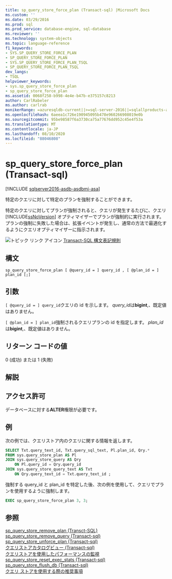 ```yaml
---
title: sp_query_store_force_plan (Transact-sql) |Microsoft Docs
ms.custom: ''
ms.date: 03/29/2016
ms.prod: sql
ms.prod_service: database-engine, sql-database
ms.reviewer: ''
ms.technology: system-objects
ms.topic: language-reference
f1_keywords:
- SYS.SP_QUERY_STORE_FORCE_PLAN
- SP_QUERY_STORE_FORCE_PLAN
- SYS.SP_QUERY_STORE_FORCE_PLAN_TSQL
- SP_QUERY_STORE_FORCE_PLAN_TSQL
dev_langs:
- TSQL
helpviewer_keywords:
- sys.sp_query_store_force_plan
- sp_query_store_force_plan
ms.assetid: 0068f258-b998-4e4e-b47b-e375157c8213
author: CarlRabeler
ms.author: carlrab
monikerRange: =azuresqldb-current||>=sql-server-2016||=sqlallproducts-allversions||>=sql-server-linux-2017||=azuresqldb-mi-current
ms.openlocfilehash: 6aeea1c726e190945095b478e960266908019e0b
ms.sourcegitcommit: 95be98587f6a3730ca75a77676dd952c45e4f53a
ms.translationtype: MT
ms.contentlocale: ja-JP
ms.lasthandoff: 08/10/2020
ms.locfileid: "88046808"
---
```

# <a name="sp_query_store_force_plan-transact-sql"></a>sp_query_store_force_plan (Transact-sql)
[!INCLUDE [sqlserver2016-asdb-asdbmi-asa](../../includes/applies-to-version/sql-asdb-asdbmi.md)]

  特定のクエリに対して特定のプランを強制することができます。  
  
 特定のクエリに対してプランが強制されると、クエリが発生するたびに、クエリ [!INCLUDE[ssNoVersion](../../includes/ssnoversion-md.md)] オプティマイザーでプランが強制的に実行されます。 プランの強制に失敗した場合は、拡張イベントが発生し、通常の方法で最適化するようにクエリオプティマイザーに指示されます。  
  
 ![トピック リンク アイコン](../../database-engine/configure-windows/media/topic-link.gif "トピック リンク アイコン") [Transact-SQL 構文表記規則](../../t-sql/language-elements/transact-sql-syntax-conventions-transact-sql.md)  
  
## <a name="syntax"></a>構文  
  
```  
sp_query_store_force_plan [ @query_id = ] query_id , [ @plan_id = ] plan_id [;]  
```  
  
## <a name="arguments"></a>引数  
`[ @query_id = ] query_id`クエリの id を示します。 *query_id*は**bigint**,、既定値はありません。  
  
`[ @plan_id = ] plan_id`強制されるクエリプランの id を指定します。 *plan_id*は**bigint**,、既定値はありません。  
  
## <a name="return-code-values"></a>リターン コードの値  
 0 (成功) または 1 (失敗)  
  
## <a name="remarks"></a>解説  
  
## <a name="permissions"></a>アクセス許可  
 データベースに対する**ALTER**権限が必要です。
  
## <a name="examples"></a>例  
 次の例では、クエリストア内のクエリに関する情報を返します。  
  
```sql  
SELECT Txt.query_text_id, Txt.query_sql_text, Pl.plan_id, Qry.*  
FROM sys.query_store_plan AS Pl  
JOIN sys.query_store_query AS Qry  
    ON Pl.query_id = Qry.query_id  
JOIN sys.query_store_query_text AS Txt  
    ON Qry.query_text_id = Txt.query_text_id ;  
```  
  
 強制する query_id と plan_id を特定した後、次の例を使用して、クエリでプランを使用するように強制します。  
  
```sql  
EXEC sp_query_store_force_plan 3, 3;  
```  
  
## <a name="see-also"></a>参照  
 [sp_query_store_remove_plan &#40;Transct-SQL&#41;](../../relational-databases/system-stored-procedures/sp-query-store-remove-plan-transct-sql.md)   
 [sp_query_store_remove_query &#40;Transact-sql&#41;](../../relational-databases/system-stored-procedures/sp-query-store-remove-query-transact-sql.md)   
 [sp_query_store_unforce_plan &#40;Transact-sql&#41;](../../relational-databases/system-stored-procedures/sp-query-store-unforce-plan-transact-sql.md)   
 [クエリストアカタログビュー &#40;Transact-sql&#41;](../../relational-databases/system-catalog-views/query-store-catalog-views-transact-sql.md)   
 [クエリストアを使用したパフォーマンスの監視](../../relational-databases/performance/monitoring-performance-by-using-the-query-store.md)   
 [sp_query_store_reset_exec_stats &#40;Transact-sql&#41;](../../relational-databases/system-stored-procedures/sp-query-store-reset-exec-stats-transact-sql.md)   
 [sp_query_store_flush_db &#40;Transact-sql&#41;](../../relational-databases/system-stored-procedures/sp-query-store-flush-db-transact-sql.md)       
 [クエリ ストアを使用する際の推奨事項](../../relational-databases/performance/best-practice-with-the-query-store.md#CheckForced)    
  
  
